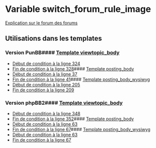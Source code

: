 # Variable switch_forum_rule_image
[Explication sur le forum des forums](http://forum.forumactif.com/t294113-listing-des-variables#switch_forum_rule_image)
## Utilisations dans les templates
### Version PunBB#### [Template viewtopic_body](punbb/viewtopic_body.md)
* [Début de condition à la ligne 324](../punbb/viewtopic_body.tpl#L324)
* [Fin de condition à la ligne 328](../punbb/viewtopic_body.tpl#L328)#### [Template posting_body](punbb/posting_body.md)
* [Début de condition à la ligne 37](../punbb/posting_body.tpl#L37)
* [Fin de condition à la ligne 41](../punbb/posting_body.tpl#L41)#### [Template posting_body_wysiwyg](punbb/posting_body_wysiwyg.md)
* [Début de condition à la ligne 205](../punbb/posting_body_wysiwyg.tpl#L205)
* [Fin de condition à la ligne 209](../punbb/posting_body_wysiwyg.tpl#L209)
### Version phpBB2#### [Template viewtopic_body](subsilver/viewtopic_body.md)
* [Début de condition à la ligne 348](../subsilver/viewtopic_body.tpl#L348)
* [Fin de condition à la ligne 352](../subsilver/viewtopic_body.tpl#L352)#### [Template posting_body](subsilver/posting_body.md)
* [Début de condition à la ligne 63](../subsilver/posting_body.tpl#L63)
* [Fin de condition à la ligne 67](../subsilver/posting_body.tpl#L67)#### [Template posting_body_wysiwyg](subsilver/posting_body_wysiwyg.md)
* [Début de condition à la ligne 63](../subsilver/posting_body_wysiwyg.tpl#L63)
* [Fin de condition à la ligne 67](../subsilver/posting_body_wysiwyg.tpl#L67)